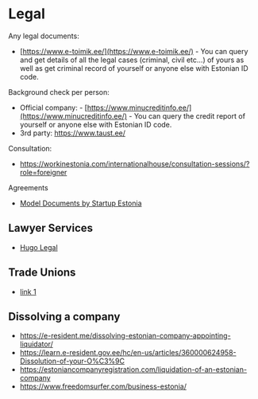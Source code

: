 # Legal

Any legal documents:
- [https://www.e-toimik.ee/](https://www.e-toimik.ee/) - You can query and get details of all the legal cases (criminal, civil etc...) of yours as well as get criminal record of yourself or anyone else with Estonian ID code.

Background check per person:
- Official company: - [https://www.minucreditinfo.ee/](https://www.minucreditinfo.ee/) - You can query the credit report of yourself or anyone else with Estonian ID code.
- 3rd party: https://www.taust.ee/

Consultation:
- https://workinestonia.com/internationalhouse/consultation-sessions/?role=foreigner

Agreements
- [Model Documents by Startup Estonia](https://startupestonia.ee/resources)

## Lawyer Services

- [Hugo Legal](https://hugo.legal)

## Trade Unions

- [link 1][1]

[1]: https://www.worker-participation.eu/National-Industrial-Relations/Countries/Estonia/Links

## Dissolving a company
- https://e-resident.me/dissolving-estonian-company-appointing-liquidator/
- https://learn.e-resident.gov.ee/hc/en-us/articles/360000624958-Dissolution-of-your-O%C3%9C
- https://estoniancompanyregistration.com/liquidation-of-an-estonian-company
- https://www.freedomsurfer.com/business-estonia/
